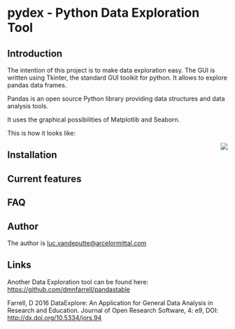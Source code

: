 # pydex - Python Data Exploration Tool

## Introduction
The intention of this project is to make data exploration easy.
The GUI is written using Tkinter, the standard GUI toolkit for python. It allows to explore pandas data frames.

Pandas is an open source Python library providing data structures and data analysis tools.

It uses the graphical possibilities of Matplotlib and Seaborn.

This is how it looks like: 

<img align="right" src="https://github.com/luc-vdp/pydex/blob/master/pydex.png">

## Installation


## Current features


## FAQ


## Author
The author is luc.vandeputte@arcelormittal.com 


## Links
Another Data Exploration tool can be found here: https://github.com/dmnfarrell/pandastable

Farrell, D 2016 DataExplore: An Application for General Data Analysis in Research and Education.
Journal of Open Research Software, 4: e9, DOI: http://dx.doi.org/10.5334/jors.94

